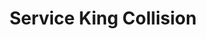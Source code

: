 ---
title: "Service King Collision"
url: /clarksville/service-king-collision-fort-campbell-boulevard-2/
shop: car repair
---